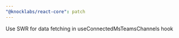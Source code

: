 ```yaml
---
"@knocklabs/react-core": patch
---
```


Use SWR for data fetching in useConnectedMsTeamsChannels hook
